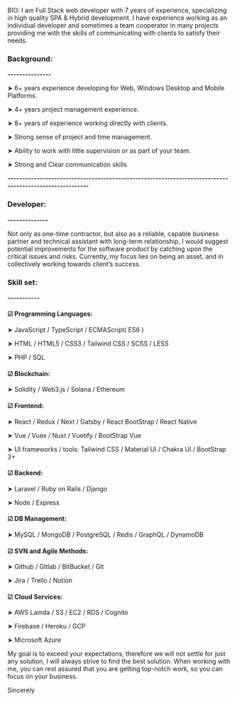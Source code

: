 BIO: I am Full Stack web developer with 7 years of experience, specializing in high quality SPA & Hybrid development. I have experience working as an individual developer and sometimes a team cooperator in many projects providing me with the skills of communicating with clients to satisfy their needs.

### Background:
**---------------**

➤ 6+ years experience developing for Web, Windows Desktop and Mobile Platforms.

➤ 4+ years project management experience.

➤ 8+ years of experience working directly with clients.

➤ Strong sense of project and time management.

➤ Ability to work with little supervision or as part of your team.

➤ Strong and Clear communication skills 

**--------------------------------------------------------------------------------------------------------**

### Developer:
**--------------**

Not only as one-time contractor, but also as a reliable, capable business partner and technical assistant with long-term relationship, I would suggest potential improvements for the software product by catching upon the critical issues and risks. Currently, my focus lies on being an asset, and in collectively working towards client’s success.

### Skill set:
**-----------**

#### ☑ Programming Languages:
➤ JavaScript / TypeScript / ECMAScript( ES6 )

➤ HTML / HTML5 / CSS3 / Tailwind CSS / SCSS / LESS

➤ PHP / SQL

#### ☑ Blockchain:
➤ Solidity / Web3.js / Solana / Ethereum

#### ☑ Frontend:
➤ React / Redux / Next / Gatsby / React BootStrap / React Native

➤ Vue / Vuex / Nuxt / Vuetify / BootStrap Vue

➤ UI frameworks / tools: Tailwind CSS / Material UI / Chakra UI / BootStrap 3+

#### ☑ Backend:
➤ Laravel / Ruby on Rails / Django

➤ Node / Express

#### ☑ DB Management:
➤ MySQL / MongoDB / PostgreSQL / Redis / GraphQL / DynamoDB

#### ☑ SVN and Agile Methods:
➤ Github / Gitlab / BitBucket / Git

➤ Jira / Trello / Notion

#### ☑ Cloud Services:
➤ AWS Lamda / S3 / EC2 / RDS / Cognito

➤ Firebase / Heroku / GCP

➤ Microsoft Azure

My goal is to exceed your expectations, therefore we will not settle for just any solution, I will always strive to find the best solution. When working with me, you can rest assured that you are getting top-notch work, so you can focus on your business.

Sincerely
